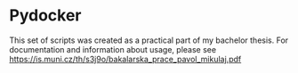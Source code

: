 # Pydocker
This set of scripts was created as a practical part of my bachelor thesis. For documentation and information about usage, please see https://is.muni.cz/th/s3j9o/bakalarska_prace_pavol_mikulaj.pdf
